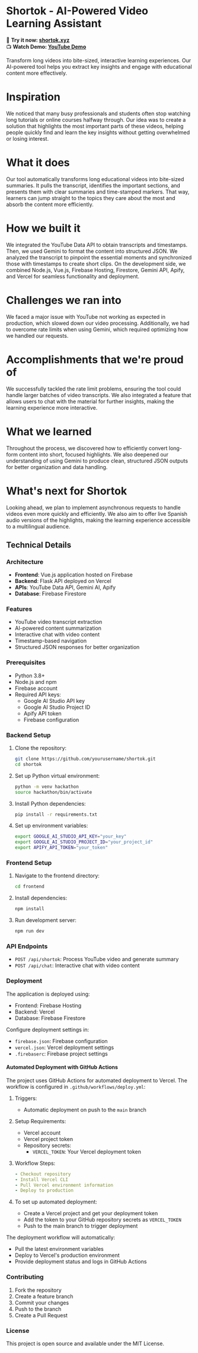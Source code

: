 # Shortok - AI-Powered Video Learning Assistant

🚀 **Try it now: [shortok.xyz](https://shortok.xyz/)**  
📺 **Watch Demo: [YouTube Demo](https://youtu.be/c4-i-kFc3SQ)**

Transform long videos into bite-sized, interactive learning experiences. Our AI-powered tool helps you extract key insights and engage with educational content more effectively.

# Inspiration
We noticed that many busy professionals and students often stop watching long tutorials or online courses halfway through. Our idea was to create a solution that highlights the most important parts of these videos, helping people quickly find and learn the key insights without getting overwhelmed or losing interest.

# What it does
Our tool automatically transforms long educational videos into bite-sized summaries. It pulls the transcript, identifies the important sections, and presents them with clear summaries and time-stamped markers. That way, learners can jump straight to the topics they care about the most and absorb the content more efficiently.

# How we built it
We integrated the YouTube Data API to obtain transcripts and timestamps. Then, we used Gemini to format the content into structured JSON. We analyzed the transcript to pinpoint the essential moments and synchronized those with timestamps to create short clips. On the development side, we combined Node.js, Vue.js, Firebase Hosting, Firestore, Gemini API, Apify, and Vercel for seamless functionality and deployment.

# Challenges we ran into
We faced a major issue with YouTube not working as expected in production, which slowed down our video processing. Additionally, we had to overcome rate limits when using Gemini, which required optimizing how we handled our requests.

# Accomplishments that we're proud of
We successfully tackled the rate limit problems, ensuring the tool could handle larger batches of video transcripts. We also integrated a feature that allows users to chat with the material for further insights, making the learning experience more interactive.

# What we learned
Throughout the process, we discovered how to efficiently convert long-form content into short, focused highlights. We also deepened our understanding of using Gemini to produce clean, structured JSON outputs for better organization and data handling.

# What's next for Shortok
Looking ahead, we plan to implement asynchronous requests to handle videos even more quickly and efficiently. We also aim to offer live Spanish audio versions of the highlights, making the learning experience accessible to a multilingual audience.

## Technical Details

### Architecture
- **Frontend**: Vue.js application hosted on Firebase
- **Backend**: Flask API deployed on Vercel
- **APIs**: YouTube Data API, Gemini AI, Apify
- **Database**: Firebase Firestore

### Features
- YouTube video transcript extraction
- AI-powered content summarization
- Interactive chat with video content
- Timestamp-based navigation
- Structured JSON responses for better organization

### Prerequisites
- Python 3.8+
- Node.js and npm
- Firebase account
- Required API keys:
  - Google AI Studio API key
  - Google AI Studio Project ID
  - Apify API token
  - Firebase configuration

### Backend Setup
1. Clone the repository:
   ```bash
   git clone https://github.com/yourusername/shortok.git
   cd shortok
   ```

2. Set up Python virtual environment:
   ```bash
   python -m venv hackathon
   source hackathon/bin/activate
   ```

3. Install Python dependencies:
   ```bash
   pip install -r requirements.txt
   ```

4. Set up environment variables:
   ```bash
   export GOOGLE_AI_STUDIO_API_KEY="your_key"
   export GOOGLE_AI_STUDIO_PROJECT_ID="your_project_id"
   export APIFY_API_TOKEN="your_token"
   ```

### Frontend Setup
1. Navigate to the frontend directory:
   ```bash
   cd frontend
   ```

2. Install dependencies:
   ```bash
   npm install
   ```

3. Run development server:
   ```bash
   npm run dev
   ```

### API Endpoints
- `POST /api/shortok`: Process YouTube video and generate summary
- `POST /api/chat`: Interactive chat with video content

### Deployment
The application is deployed using:
- Frontend: Firebase Hosting
- Backend: Vercel
- Database: Firebase Firestore

Configure deployment settings in:
- `firebase.json`: Firebase configuration
- `vercel.json`: Vercel deployment settings
- `.firebaserc`: Firebase project settings

#### Automated Deployment with GitHub Actions
The project uses GitHub Actions for automated deployment to Vercel. The workflow is configured in `.github/workflows/deploy.yml`:

1. Triggers:
   - Automatic deployment on push to the `main` branch

2. Setup Requirements:
   - Vercel account
   - Vercel project token
   - Repository secrets:
     - `VERCEL_TOKEN`: Your Vercel deployment token

3. Workflow Steps:
   ```yaml
   - Checkout repository
   - Install Vercel CLI
   - Pull Vercel environment information
   - Deploy to production
   ```

4. To set up automated deployment:
   - Create a Vercel project and get your deployment token
   - Add the token to your GitHub repository secrets as `VERCEL_TOKEN`
   - Push to the main branch to trigger deployment

The deployment workflow will automatically:
- Pull the latest environment variables
- Deploy to Vercel's production environment
- Provide deployment status and logs in GitHub Actions

### Contributing
1. Fork the repository
2. Create a feature branch
3. Commit your changes
4. Push to the branch
5. Create a Pull Request

### License
This project is open source and available under the MIT License.
